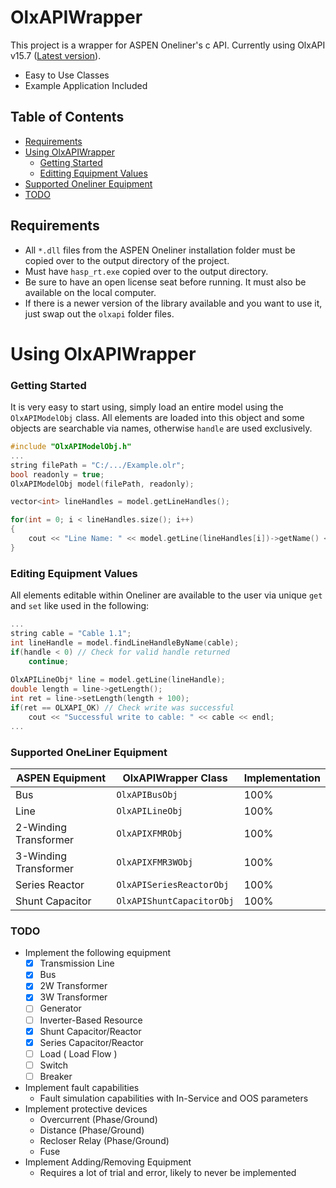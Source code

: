 
# OlxAPIWrapper

This project is a wrapper for ASPEN Oneliner's c API. Currently using OlxAPI v15.7 ([Latest version](https://github.com/aspeninc/TestBenchOlxAPI/tree/master)).

- Easy to Use Classes
- Example Application Included

## Table of Contents
 - [Requirements](#requirements)
 - [Using OlxAPIWrapper](#using-olxapiwrapper)
    - [Getting Started](#getting-started)
    - [Editting Equipment Values](#editing-equipment-values)
 - [Supported Oneliner Equipment](#supported-oneliner-equipment)
 - [TODO](/#todo)

## Requirements

- All `*.dll` files from the ASPEN Oneliner installation folder must be copied over to the output directory of the project.
- Must have `hasp_rt.exe` copied over to the output directory.
- Be sure to have an open license seat before running. It must also be available on the local computer.
- If there is a newer version of the library available and you want to use it, just swap out the `olxapi` folder files.

# Using OlxAPIWrapper<a name="using-olxapiwrapper"></a>
### Getting Started<a name="getting-started"></a>

It is very easy to start using, simply load an entire model using the ```OlxAPIModelObj``` class. All elements are loaded into this object and some objects are searchable via names, otherwise ```handle``` are used exclusively.

```cpp
#include "OlxAPIModelObj.h"
...
string filePath = "C:/.../Example.olr";
bool readonly = true;
OlxAPIModelObj model(filePath, readonly);

vector<int> lineHandles = model.getLineHandles();

for(int = 0; i < lineHandles.size(); i++)
{
    cout << "Line Name: " << model.getLine(lineHandles[i])->getName() << endl; // Print line name
}
```
### Editing Equipment Values<a name="editing-equipment-values"></a>
All elements editable within Oneliner are available to the user via unique ```get``` and ```set``` like used in the following:

```cpp
...
string cable = "Cable 1.1";
int lineHandle = model.findLineHandleByName(cable);
if(handle < 0) // Check for valid handle returned
    continue;
    
OlxAPILineObj* line = model.getLine(lineHandle);
double length = line->getLength();
int ret = line->setLength(length + 100);
if(ret == OLXAPI_OK) // Check write was successful
    cout << "Successful write to cable: " << cable << endl;
...
```

### Supported OneLiner Equipment<a name="supported-oneliner-equipment"></a>
|ASPEN Equipment |OlxAPIWrapper Class | Implementation |
|--|--|--|
|Bus| ``` OlxAPIBusObj ``` | 100% |
|Line| ``` OlxAPILineObj ``` | 100%|
|2-Winding Transformer| ``` OlxAPIXFMRObj ``` |100%|
|3-Winding Transformer| ``` OlxAPIXFMR3WObj ``` |100%|
|Series Reactor| ``` OlxAPISeriesReactorObj ``` |100%|
|Shunt Capacitor| ``` OlxAPIShuntCapacitorObj ``` |100%|

### TODO

 - Implement the following equipment
	 - [x] Transmission Line
	 - [x] Bus
	 - [X] 2W Transformer
	 - [x] 3W Transformer
	 - [ ] Generator
	 - [ ] Inverter-Based Resource
	 - [X] Shunt Capacitor/Reactor
	 - [X] Series Capacitor/Reactor
	 - [ ] Load ( Load Flow )
	 - [ ] Switch
	 - [ ] Breaker
 - Implement fault capabilities
	- Fault simulation capabilities with In-Service and OOS parameters
 - Implement protective devices
	 - Overcurrent (Phase/Ground)
	 - Distance (Phase/Ground)
	 - Recloser Relay (Phase/Ground)
	 - Fuse
 - Implement Adding/Removing Equipment
	 - Requires a lot of trial and error, likely to never be implemented


